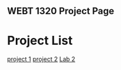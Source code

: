 ## WEBT 1320 Project Page

<h1>Project List</h1>

<a href="project1/index.html" target="_blank">project 1</a>
<a href="Project 2/index.html" target="_blank">project 2</a>
<a href="Lab 2/index.html" target="_blank">Lab 2</a>




